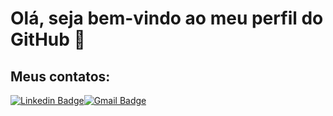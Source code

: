 # Olá, seja bem-vindo ao meu perfil do GitHub  👋

## Meus contatos:

[![Linkedin Badge](https://img.shields.io/badge/-LinkedIn-blue?style=for-the-badge&logo=Linkedin&logoColor=white&link=https://www.linkedin.com/in/gabrielle-imbelloni-gouvea/)](https://www.linkedin.com/in/gabrielle-imbelloni-gouvea/)[![Gmail Badge](https://img.shields.io/badge/-Gmail-c14438?style=for-the-badge&logo=Gmail&logoColor=white&link=mailto:gabi.gouveaim@gmail.com)](mailto:gabi.gouveaim@gmail.com)
<!--
**Gabiimbelloni/Gabiimbelloni** is a ✨ _special_ ✨ repository because its `README.md` (this file) appears on your GitHub profile.

Here are some ideas to get you started:

- 🔭 I’m currently working on ...
- 🌱 I’m currently learning ...
- 👯 I’m looking to collaborate on ...
- 🤔 I’m looking for help with ...
- 💬 Ask me about ...
- 📫 How to reach me: ...
- 😄 Pronouns: ...
- ⚡ Fun fact: ...
-->
